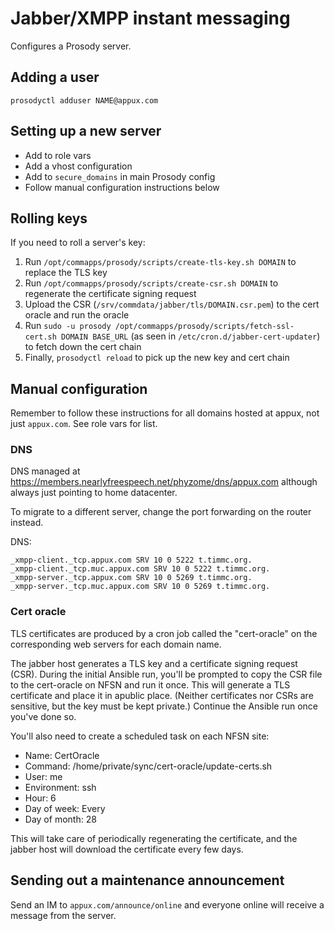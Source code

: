 # Jabber/XMPP instant messaging

Configures a Prosody server.

## Adding a user

`prosodyctl adduser NAME@appux.com`

## Setting up a new server

- Add to role vars
- Add a vhost configuration
- Add to `secure_domains` in main Prosody config
- Follow manual configuration instructions below

## Rolling keys

If you need to roll a server's key:

1. Run `/opt/commapps/prosody/scripts/create-tls-key.sh DOMAIN` to
   replace the TLS key
2. Run `/opt/commapps/prosody/scripts/create-csr.sh DOMAIN` to
   regenerate the certificate signing request
3. Upload the CSR (`/srv/commdata/jabber/tls/DOMAIN.csr.pem`) to the
   cert oracle and run the oracle
4. Run `sudo -u prosody /opt/commapps/prosody/scripts/fetch-ssl-cert.sh DOMAIN BASE_URL`
   (as seen in `/etc/cron.d/jabber-cert-updater`) to fetch down the cert chain
5. Finally, `prosodyctl reload` to pick up the new key and cert chain

## Manual configuration

Remember to follow these instructions for all domains hosted at appux,
not just `appux.com`. See role vars for list.

### DNS

DNS managed at https://members.nearlyfreespeech.net/phyzome/dns/appux.com
although always just pointing to home datacenter.

To migrate to a different server, change the port forwarding on the
router instead.

DNS:

```
_xmpp-client._tcp.appux.com	SRV	10 0 5222 t.timmc.org.
_xmpp-client._tcp.muc.appux.com	SRV	10 0 5222 t.timmc.org.
_xmpp-server._tcp.appux.com	SRV	10 0 5269 t.timmc.org.
_xmpp-server._tcp.muc.appux.com	SRV	10 0 5269 t.timmc.org.
```

### Cert oracle

TLS certificates are produced by a cron job called the "cert-oracle"
on the corresponding web servers for each domain name.

The jabber host generates a TLS key and a certificate signing request
(CSR). During the initial Ansible run, you'll be prompted to copy the
CSR file to the cert-oracle on NFSN and run it once. This will
generate a TLS certificate and place it in apublic place. (Neither
certificates nor CSRs are sensitive, but the key must be kept
private.) Continue the Ansible run once you've done so.

You'll also need to create a scheduled task on each NFSN site:

- Name: CertOracle
- Command: /home/private/sync/cert-oracle/update-certs.sh
- User: me
- Environment: ssh
- Hour: 6
- Day of week: Every
- Day of month: 28

This will take care of periodically regenerating the certificate, and
the jabber host will download the certificate every few days.

## Sending out a maintenance announcement

Send an IM to `appux.com/announce/online` and everyone online will
receive a message from the server.
